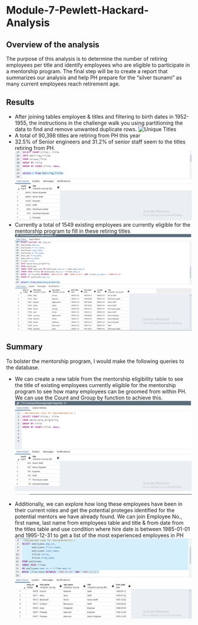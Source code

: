 # Module-7-Pewlett-Hackard-Analysis
## Overview of the analysis
The purpose of this analysis is to determine the number of retiring employees per title and identify employees who are eligible to participate in a mentorship program. The final step will be to create a report that summarizes our analysis and help PH prepare for the “silver tsunami” as many current employees reach retirement age.
## Results
- After joining tables employee & titles and filtering to birth dates in 1952-1955, the instructions in the challenge walk you using partitioning the data to find and remove unwanted duplicate rows.
![Unique Titles]()
- A total of 90,398 titles are retiring from PH this year
- 32.5% of Senior engineers and 31.2% of senior staff seem to the titles retiring from PH.
![Retiring Titles](https://github.com/ritwikthakar/Module-7-Pewlett-Hackard-Analysis/blob/main/Resources/Retiring%20Titles.PNG)
- Currently a total of 1549 existing employees are currently eligible for the mentorship program to fill in these retiring titles
![Mentorship Eligibility](https://github.com/ritwikthakar/Module-7-Pewlett-Hackard-Analysis/blob/main/Resources/Mentorship.PNG)
## Summary
To bolster the mentorship program, I would make the following queries to the database.
- We can create a new table from the mentorship eligibility table to see the title of existing employees currently eligible for the mentorship program to see how many employees can be groomed from within PH. We can use the Count and Group by function to achieve this.
![Rec_1](https://github.com/ritwikthakar/Module-7-Pewlett-Hackard-Analysis/blob/main/Resources/Rec%201.PNG)

- Additionally, we can explore how long these employees have been in their current roles and get the potential proteges identified for the potential mentors we have already found. We can join Employee No., first name, last name from employees table and title & from date from the titles table and use condition where hire date is between 1985-01-01 and 1995-12-31 to get a list of the most experienced employees in PH
![Rec_2](https://github.com/ritwikthakar/Module-7-Pewlett-Hackard-Analysis/blob/main/Resources/Rec%202.PNG)
